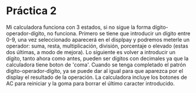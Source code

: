  # Práctica 2
Mi calculadora funciona con 3 estados, si no sigue la forma dígito-operador-dígito, no funciona.
Primero se tiene que introducir un dígito entre 0-9, una vez seleccionado aparecerá en el displpay y podremos meterle un operador: suma, resta, multiplicación, división, porcentaje o elevado (estas dos últimas, a modo de mejora). 
Lo siguiente es volver a introducir un dígito, tanto ahora como antes, pueden ser dígitos con decimales ya que la calculadora tiene boton de 'coma'.
Cuando se tenga completado el patrón digito-operador-dígito, ya se puede dar al igual para que aparezca por el display el resultado de la operación.
La calculadora incluye los botones de AC para reiniciar y la goma para borrar el último caracter introducido.